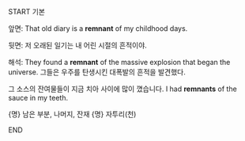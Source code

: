 START
기본

앞면:
That old diary is a **remnant** of my childhood days.

뒷면:
저 오래된 일기는 내 어린 시절의 흔적이야.

해석:
They found a **remnant** of the massive explosion that began the universe. 
그들은 우주를 탄생시킨 대폭발의 흔적을 발견했다.

그 소스의 잔여물들이 지금 치아 사이에 많이 꼈습니다.
I had **remnants** of the sauce in my teeth.

{명} 남은 부분, 나머지, 잔재
{명} 자투리(천)
<!--ID: 1744283621121-->
END
